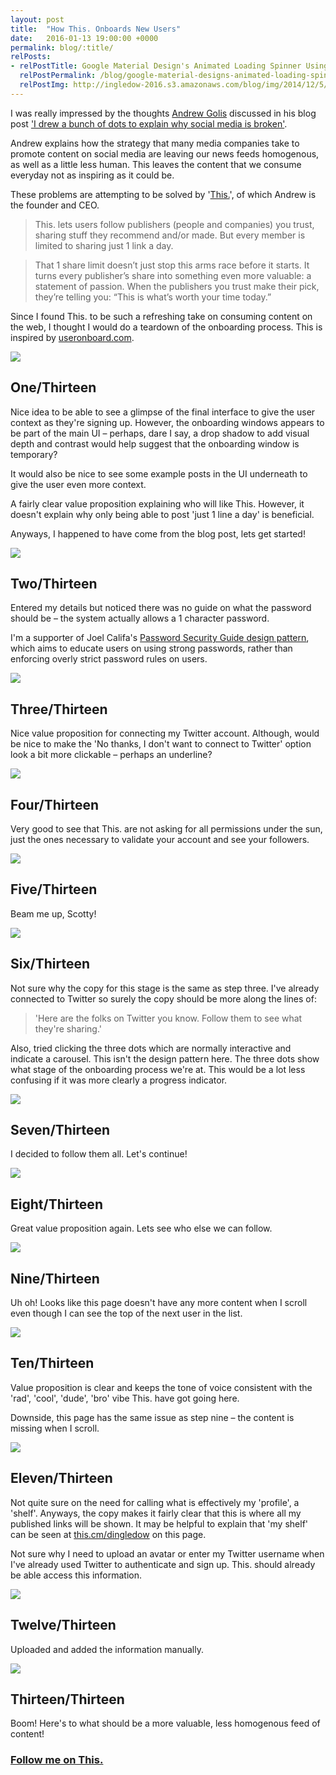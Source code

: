 ```yaml
---
layout: post
title:  "How This. Onboards New Users"
date:   2016-01-13 19:00:00 +0000
permalink: blog/:title/
relPosts:
- relPostTitle: Google Material Design's Animated Loading Spinner Using HTML, CSS and SVG
  relPostPermalink: /blog/google-material-designs-animated-loading-spinner-svg-and-css/
  relPostImg: http://ingledow-2016.s3.amazonaws.com/blog/img/2014/12/5/material-spinner2.gif
---
```


I was really impressed by the thoughts [Andrew Golis](https://twitter.com/agolis) discussed in his blog post ['I drew a bunch of dots to explain why social media is broken'](https://blog.this.cm/i-drew-a-bunch-of-dots-to-explain-why-social-media-is-broken-97725e2f0cc4#.fmvttzfvt).

Andrew explains how the strategy that many media companies take to promote content on social media are leaving our news feeds homogenous, as well as a little less human. This leaves the content that we consume everyday not as inspiring as it could be.

These problems are attempting to be solved by '[This.](https://this.cm/join)', of which Andrew is the founder and CEO.

> This. lets users follow publishers (people and companies) you trust, sharing stuff they recommend and/or made. But every member is limited to sharing just 1 link a day.

> That 1 share limit doesn’t just stop this arms race before it starts. It turns every publisher’s share into something even more valuable: a statement of passion. When the publishers you trust make their pick, they’re telling you: “This is what’s worth your time today.”

Since I found This. to be such a refreshing take on consuming content on the web, I thought I would do a teardown of the onboarding process. This is inspired by [useronboard.com](http://www.useronboard.com).

<div class="blog__img--lg">
  <img src="http://ingledow-2016.s3.amazonaws.com/blog/img/2016/01/14/this-onboard/1.jpg
">
</div>

## One/Thirteen

Nice idea to be able to see a glimpse of the final interface to give the user context as they're signing up.  However, the onboarding windows appears to be part of the main UI – perhaps, dare I say, a drop shadow to add visual depth and contrast would help suggest that the onboarding window is temporary?

It would also be nice to see some example posts in the UI underneath to give the user even more context.

A fairly clear value proposition explaining who will like This.  However, it doesn't explain why only being able to post 'just 1 line a day' is beneficial.

Anyways, I happened to have come from the blog post, lets get started!

<div class="blog__img--lg">
  <img src="http://ingledow-2016.s3.amazonaws.com/blog/img/2016/01/14/this-onboard/2.jpg
">
</div>

## Two/Thirteen

Entered my details but noticed there was no guide on what the password should be – the system actually allows a 1 character password.

I'm a supporter of Joel Califa's [Password Security Guide design pattern](http://joelcalifa.com/blog/patronizing-passwords/), which aims to educate users on using strong passwords, rather than enforcing overly strict password rules on users.

<div class="blog__img--lg">
  <img src="http://ingledow-2016.s3.amazonaws.com/blog/img/2016/01/14/this-onboard/3.jpg
">
</div>

## Three/Thirteen

Nice value proposition for connecting my Twitter account. Although, would be nice to make the 'No thanks, I don't want to connect to Twitter' option look a bit more clickable – perhaps an underline?

<div class="blog__img--lg">
  <img src="http://ingledow-2016.s3.amazonaws.com/blog/img/2016/01/14/this-onboard/4.jpg
">
</div>

## Four/Thirteen

Very good to see that This. are not asking for all permissions under the sun, just the ones necessary to validate your account and see your followers.

<div class="blog__img--lg">
  <img src="http://ingledow-2016.s3.amazonaws.com/blog/img/2016/01/14/this-onboard/5.jpg
">
</div>

## Five/Thirteen

Beam me up, Scotty!

<div class="blog__img--lg">
  <img src="http://ingledow-2016.s3.amazonaws.com/blog/img/2016/01/14/this-onboard/6.jpg
">
</div>

## Six/Thirteen

Not sure why the copy for this stage is the same as step three. I've already connected to Twitter so surely the copy should be more along the lines of:

>'Here are the folks on Twitter you know. Follow them to see what they're sharing.'

Also, tried clicking the three dots which are normally interactive and indicate a carousel. This isn't the design pattern here. The three dots show what stage of the onboarding process we're at. This would be a lot less confusing if it was more clearly a progress indicator.

<div class="blog__img--lg">
  <img src="http://ingledow-2016.s3.amazonaws.com/blog/img/2016/01/14/this-onboard/7.jpg
">
</div>

## Seven/Thirteen

I decided to follow them all. Let's continue!

<div class="blog__img--lg">
  <img src="http://ingledow-2016.s3.amazonaws.com/blog/img/2016/01/14/this-onboard/8.jpg
">
</div>

## Eight/Thirteen

Great value proposition again. Lets see who else we can follow.

<div class="blog__img--lg">
  <img src="http://ingledow-2016.s3.amazonaws.com/blog/img/2016/01/14/this-onboard/9.jpg
">
</div>

## Nine/Thirteen

Uh oh!  Looks like this page doesn't have any more content when I scroll even though I can see the top of the next user in the list.

<div class="blog__img--lg">
  <img src="http://ingledow-2016.s3.amazonaws.com/blog/img/2016/01/14/this-onboard/10.jpg
">
</div>

## Ten/Thirteen

Value proposition is clear and keeps the tone of voice consistent with the 'rad', 'cool', 'dude', 'bro' vibe This. have got going here.

Downside, this page has the same issue as step nine – the content is missing when I scroll.

<div class="blog__img--lg">
  <img src="http://ingledow-2016.s3.amazonaws.com/blog/img/2016/01/14/this-onboard/11.jpg
">
</div>

## Eleven/Thirteen

Not quite sure on the need for calling what is effectively my 'profile', a 'shelf'. Anyways, the copy makes it fairly clear that this is where all my published links will be shown. It may be helpful to explain that 'my shelf' can be seen at [this.cm/dingledow](https://this.cm/dingledow) on this page.

Not sure why I need to upload an avatar or enter my Twitter username when I've already used Twitter to authenticate and sign up. This. should already be able access this information.

<div class="blog__img--lg">
  <img src="http://ingledow-2016.s3.amazonaws.com/blog/img/2016/01/14/this-onboard/12.jpg
">
</div>

## Twelve/Thirteen

Uploaded and added the information manually.

<div class="blog__img--lg">
  <img src="http://ingledow-2016.s3.amazonaws.com/blog/img/2016/01/14/this-onboard/13.jpg
">
</div>

## Thirteen/Thirteen

Boom! Here's to what should be a more valuable, less homogenous feed of content!

<h3><a href="https://this.cm/dingledow">Follow me on This.</a></h3>

